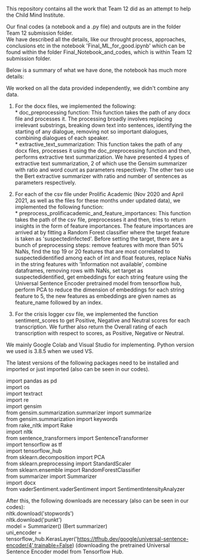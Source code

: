 This repository contains all the work that Team 12 did as an attempt to help the Child Mind Institute.<br>

Our final codes (a notebook and a .py file) and outputs are in the folder Team 12 submission folder. <br>
We have described all the details, like our throught process, approaches, conclusions etc in the notebook 'Final_ML_for_good.ipynb' which can be found within the folder Final_Notebook_and_codes, which is within Team 12 submission folder. <br>

Below is a summary of what we have done, the notebook has much more details:<br>

We worked on all the data provided independently, we didn't combine any data.

1) For the docx files, we implemented the following:<br>
             * doc_preprocessing function: This function takes the path of any docx file and processes it. The processing broadly involves replacing irrelevant substrings,    breaking down text into sentences, identifying the starting of any dialogue, removing not so important dialogues, combining dialogues of each speaker.<br>
             * extractive_text_summarization: This function takes the path of any docx files, processes it using the doc_preprocessing function and then, performs extractive text summarization. We have presented 4 types of extractive text summarization, 2 of which use the Gensim summarizer with ratio and word count as parameters respectively. The other two use the Bert extractive summarizer with ratio and number of sentences as parameters respectively.<br>

2) For each of the csv file under Prolific Academic (Nov 2020 and April 2021, as well as the files for these months under updated data), we implemented the following function:<br>
             * preprocess_prolificacademic_and_feature_importances: This function takes the path of the csv file, preprocesses it and then, tries to return insights in the form of feature importances. The feature importances are arrived at by fitting a Random Forest classifier where the target feature is taken as 'suspectedinfected'. Before setting the target, there are a bunch of preprocessing steps: remove features with more than 50% NaNs, find the top 19 or 20 features that are most correlated to suspectedidentified among each of int and float features, replace NaNs in the string features with 'Information not available', combine dataframes, removing rows with NaNs, set target as suspectedidentified, get embeddings for each string feature using the Universal Sentence Encoder pretrained model from tensorflow hub, perform PCA to reduce the dimension of embeddings for each string feature to 5, the new features as embeddings are given names as feature_name followed by an index.<br>

3) For the crisis logger csv file, we implemented the function sentiment_scores to get Positive, Negative and Neutral scores for each transcription. We further also return the Overall rating of each transcription with respect to scores, as Positive, Negative or Neutral. <br>



We mainly Google Colab and Visual Studio for implementing. Python version we used is 3.8.5 when we used VS. <br>

The latest versions of the following packages need to be installed and imported or just imported (also can be seen in our codes).<br>

import pandas as pd <br>
import os <br>
import textract <br>
import re <br>
import gensim<br>
from gensim.summarization.summarizer import summarize <br>
from gensim.summarization import keywords <br>
from rake_nltk import Rake <br>
import nltk <br>
from sentence_transformers import SentenceTransformer <br>
import tensorflow as tf <br>
import tensorflow_hub <br>
from sklearn.decomposition import PCA <br>
from sklearn.preprocessing import StandardScaler <br>
from sklearn.ensemble import RandomForestClassifier <br>
from summarizer import Summarizer <br>
import docx <br>
from vaderSentiment.vaderSentiment import SentimentIntensityAnalyzer <br>

After this, the following downloads are necessary (also can be seen in our codes):<br>
nltk.download('stopwords') <br>
nltk.download('punkt') <br>
model = Summarizer() (Bert summarizer) <br>
uni_encoder = tensorflow_hub.KerasLayer('https://tfhub.dev/google/universal-sentence-encoder/4',trainable=False) (downloading the pretrained Universal Sentence Encoder model from Tensorflow Hub.
